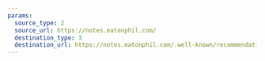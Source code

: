 ```yaml
---
params:
  source_type: 2
  source_url: https://notes.eatonphil.com/
  destination_type: 3
  destination_url: https://notes.eatonphil.com/.well-known/recommendations.opml
---
```

